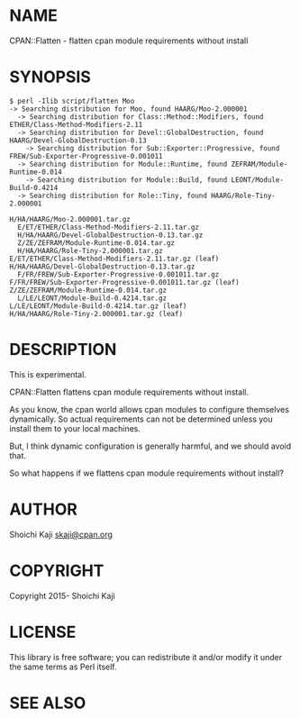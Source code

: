 # NAME

CPAN::Flatten - flatten cpan module requirements without install

# SYNOPSIS

    $ perl -Ilib script/flatten Moo
    -> Searching distribution for Moo, found HAARG/Moo-2.000001
      -> Searching distribution for Class::Method::Modifiers, found ETHER/Class-Method-Modifiers-2.11
      -> Searching distribution for Devel::GlobalDestruction, found HAARG/Devel-GlobalDestruction-0.13
        -> Searching distribution for Sub::Exporter::Progressive, found FREW/Sub-Exporter-Progressive-0.001011
      -> Searching distribution for Module::Runtime, found ZEFRAM/Module-Runtime-0.014
        -> Searching distribution for Module::Build, found LEONT/Module-Build-0.4214
      -> Searching distribution for Role::Tiny, found HAARG/Role-Tiny-2.000001

    H/HA/HAARG/Moo-2.000001.tar.gz
      E/ET/ETHER/Class-Method-Modifiers-2.11.tar.gz
      H/HA/HAARG/Devel-GlobalDestruction-0.13.tar.gz
      Z/ZE/ZEFRAM/Module-Runtime-0.014.tar.gz
      H/HA/HAARG/Role-Tiny-2.000001.tar.gz
    E/ET/ETHER/Class-Method-Modifiers-2.11.tar.gz (leaf)
    H/HA/HAARG/Devel-GlobalDestruction-0.13.tar.gz
      F/FR/FREW/Sub-Exporter-Progressive-0.001011.tar.gz
    F/FR/FREW/Sub-Exporter-Progressive-0.001011.tar.gz (leaf)
    Z/ZE/ZEFRAM/Module-Runtime-0.014.tar.gz
      L/LE/LEONT/Module-Build-0.4214.tar.gz
    L/LE/LEONT/Module-Build-0.4214.tar.gz (leaf)
    H/HA/HAARG/Role-Tiny-2.000001.tar.gz (leaf)

# DESCRIPTION

This is experimental.

CPAN::Flatten flattens cpan module requirements without install.

As you know, the cpan world allows cpan modules to configure themselves dynamically.
So actual requirements can not be determined
unless you install them to your local machines.

But, I think dynamic configuration is generally harmful,
and we should avoid that.

So what happens if we flattens cpan module requirements without install?

# AUTHOR

Shoichi Kaji <skaji@cpan.org>

# COPYRIGHT

Copyright 2015- Shoichi Kaji

# LICENSE

This library is free software; you can redistribute it and/or modify
it under the same terms as Perl itself.

# SEE ALSO
